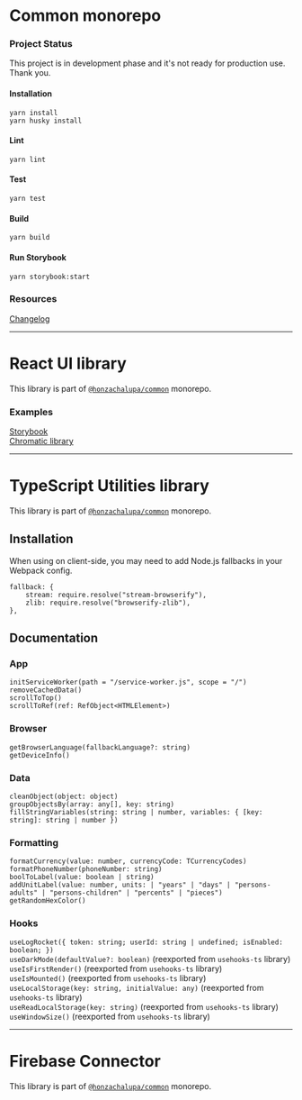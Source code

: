# Common monorepo

### Project Status

This project is in development phase and it's not ready for production use.
Thank you.

#### Installation

`yarn install`\
`yarn husky install`

#### Lint

`yarn lint`

#### Test

`yarn test`

#### Build

`yarn build`

#### Run Storybook

`yarn storybook:start`

### Resources

[Changelog](https://github.com/honzachalupa/common/blob/master/CHANGELOG.md)

---

# React UI library

This library is part of [`@honzachalupa/common`](https://github.com/honzachalupa/common) monorepo.

### Examples

[Storybook](https://master--61f6de08e97ef3003afa0396.chromatic.com)\
[Chromatic library](https://chromatic.com/library?appId=61f6de08e97ef3003afa0396&branch=master)


---

# TypeScript Utilities library

This library is part of [`@honzachalupa/common`](https://github.com/honzachalupa/common) monorepo.

## Installation

When using on client-side, you may need to add Node.js fallbacks in your Webpack config.

```
fallback: {
    stream: require.resolve("stream-browserify"),
    zlib: require.resolve("browserify-zlib"),
},
```

## Documentation

### App

`initServiceWorker(path = "/service-worker.js", scope = "/")`
`removeCachedData()`\
`scrollToTop()`\
`scrollToRef(ref: RefObject<HTMLElement>)`

### Browser

`getBrowserLanguage(fallbackLanguage?: string)`\
`getDeviceInfo()`

### Data

`cleanObject(object: object)`\
`groupObjectsBy(array: any[], key: string)`\
`fillStringVariables(string: string | number, variables: { [key: string]: string | number })`

### Formatting

`formatCurrency(value: number, currencyCode: TCurrencyCodes)`\
`formatPhoneNumber(phoneNumber: string)`\
`boolToLabel(value: boolean | string)`\
`addUnitLabel(value: number, units: | "years" | "days" | "persons-adults" | "persons-children" | "percents" | "pieces")`\
`getRandomHexColor()`

### Hooks

`useLogRocket({ token: string; userId: string | undefined; isEnabled: boolean; })`\
`useDarkMode(defaultValue?: boolean)` (reexported from `usehooks-ts` library)\
`useIsFirstRender()` (reexported from `usehooks-ts` library)\
`useIsMounted()` (reexported from `usehooks-ts` library)\
`useLocalStorage(key: string, initialValue: any)` (reexported from `usehooks-ts` library)\
`useReadLocalStorage(key: string)` (reexported from `usehooks-ts` library)\
`useWindowSize()` (reexported from `usehooks-ts` library)


---

# Firebase Connector

This library is part of [`@honzachalupa/common`](https://github.com/honzachalupa/common) monorepo.

